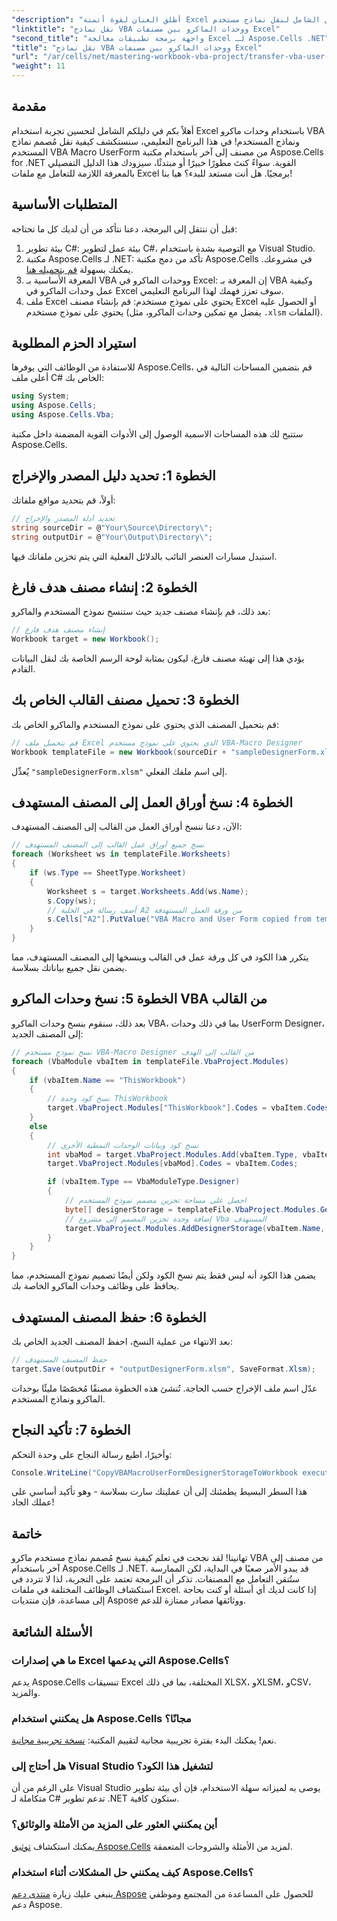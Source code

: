```yaml
---
"description": "أطلق العنان لقوة أتمتة Excel مع هذا الدليل الشامل لنقل نماذج مستخدم VBA ووحدات الماكرو بين المصنفات باستخدام Aspose.Cells لـ .NET. مثالي للمبتدئين والمطورين ذوي الخبرة."
"linktitle": "نقل نماذج VBA ووحدات الماكرو بين مصنفات Excel"
"second_title": "واجهة برمجة تطبيقات معالجة Excel لـ Aspose.Cells .NET"
"title": "نقل نماذج VBA ووحدات الماكرو بين مصنفات Excel"
"url": "/ar/cells/net/mastering-workbook-vba-project/transfer-vba-user-form-and-macro/"
"weight": 11
---
```


## مقدمة

أهلاً بكم في دليلكم الشامل لتحسين تجربة استخدام Excel باستخدام وحدات ماكرو VBA ونماذج المستخدم! في هذا البرنامج التعليمي، سنستكشف كيفية نقل مُصمم نماذج المستخدم VBA Macro UserForm من مصنف إلى آخر باستخدام مكتبة Aspose.Cells for .NET القوية. سواءً كنتَ مطورًا خبيرًا أو مبتدئًا، سيزودك هذا الدليل التفصيلي بالمعرفة اللازمة للتعامل مع ملفات Excel برمجيًا. هل أنت مستعد للبدء؟ هيا بنا!

## المتطلبات الأساسية
قبل أن ننتقل إلى البرمجة، دعنا نتأكد من أن لديك كل ما تحتاجه:

1. بيئة تطوير C#: بيئة عمل لتطوير C#، مع التوصية بشدة باستخدام Visual Studio.
2. مكتبة Aspose.Cells لـ .NET: تأكد من دمج مكتبة Aspose.Cells في مشروعك. يمكنك بسهولة [قم بتحميله هنا](https://releases.aspose.com/cells/net/).
3. المعرفة الأساسية بـ VBA ووحدات الماكرو في Excel: إن المعرفة بـ VBA وكيفية عمل وحدات الماكرو في Excel سوف تعزز فهمك لهذا البرنامج التعليمي.
4. ملف Excel يحتوي على نموذج مستخدم: قم بإنشاء مصنف Excel أو الحصول عليه يحتوي على نموذج مستخدم (يفضل مع تمكين وحدات الماكرو، مثل `.xlsm` الملفات).

## استيراد الحزم المطلوبة
للاستفادة من الوظائف التي يوفرها Aspose.Cells، قم بتضمين المساحات التالية في أعلى ملف C# الخاص بك:

```csharp
using System;
using Aspose.Cells;
using Aspose.Cells.Vba;
```

ستتيح لك هذه المساحات الاسمية الوصول إلى الأدوات القوية المضمنة داخل مكتبة Aspose.Cells.

## الخطوة 1: تحديد دليل المصدر والإخراج
أولاً، قم بتحديد مواقع ملفاتك:

```csharp
// تحديد أدلة المصدر والإخراج
string sourceDir = @"Your\Source\Directory\";
string outputDir = @"Your\Output\Directory\";
```

استبدل مسارات العنصر النائب بالدلائل الفعلية التي يتم تخزين ملفاتك فيها.

## الخطوة 2: إنشاء مصنف هدف فارغ
بعد ذلك، قم بإنشاء مصنف جديد حيث ستنسخ نموذج المستخدم والماكرو:

```csharp
// إنشاء مصنف هدف فارغ
Workbook target = new Workbook();
```

يؤدي هذا إلى تهيئة مصنف فارغ، ليكون بمثابة لوحة الرسم الخاصة بك لنقل البيانات القادم.

## الخطوة 3: تحميل مصنف القالب الخاص بك
قم بتحميل المصنف الذي يحتوي على نموذج المستخدم والماكرو الخاص بك:

```csharp
// قم بتحميل ملف Excel الذي يحتوي على نموذج مستخدم VBA-Macro Designer
Workbook templateFile = new Workbook(sourceDir + "sampleDesignerForm.xlsm");
```

يُعدِّل `"sampleDesignerForm.xlsm"` إلى اسم ملفك الفعلي.

## الخطوة 4: نسخ أوراق العمل إلى المصنف المستهدف
الآن، دعنا ننسخ أوراق العمل من القالب إلى المصنف المستهدف:

```csharp
// نسخ جميع أوراق عمل القالب إلى المصنف المستهدف
foreach (Worksheet ws in templateFile.Worksheets)
{
    if (ws.Type == SheetType.Worksheet)
    {
        Worksheet s = target.Worksheets.Add(ws.Name);
        s.Copy(ws);
        // أضف رسالة في الخلية A2 من ورقة العمل المستهدفة
        s.Cells["A2"].PutValue("VBA Macro and User Form copied from template to target.");
    }
}
```

يتكرر هذا الكود في كل ورقة عمل في القالب وينسخها إلى المصنف المستهدف، مما يضمن نقل جميع بياناتك بسلاسة.

## الخطوة 5: نسخ وحدات الماكرو VBA من القالب
بعد ذلك، سنقوم بنسخ وحدات الماكرو VBA، بما في ذلك وحدات UserForm Designer، إلى المصنف الجديد:

```csharp
// نسخ نموذج مستخدم VBA-Macro Designer من القالب إلى الهدف
foreach (VbaModule vbaItem in templateFile.VbaProject.Modules)
{
    if (vbaItem.Name == "ThisWorkbook")
    {
        // نسخ كود وحدة ThisWorkbook
        target.VbaProject.Modules["ThisWorkbook"].Codes = vbaItem.Codes;
    }
    else
    {
        // نسخ كود وبيانات الوحدات النمطية الأخرى
        int vbaMod = target.VbaProject.Modules.Add(vbaItem.Type, vbaItem.Name);
        target.VbaProject.Modules[vbaMod].Codes = vbaItem.Codes;

        if (vbaItem.Type == VbaModuleType.Designer)
        {
            // احصل على مساحة تخزين مصمم نموذج المستخدم
            byte[] designerStorage = templateFile.VbaProject.Modules.GetDesignerStorage(vbaItem.Name);
            // إضافة وحدة تخزين المصمم إلى مشروع Vba المستهدف
            target.VbaProject.Modules.AddDesignerStorage(vbaItem.Name, designerStorage);
        }
    }
}
```

يضمن هذا الكود أنه ليس فقط يتم نسخ الكود ولكن أيضًا تصميم نموذج المستخدم، مما يحافظ على وظائف وحدات الماكرو الخاصة بك.

## الخطوة 6: حفظ المصنف المستهدف
بعد الانتهاء من عملية النسخ، احفظ المصنف الجديد الخاص بك:

```csharp
// حفظ المصنف المستهدف
target.Save(outputDir + "outputDesignerForm.xlsm", SaveFormat.Xlsm);
```

عدّل اسم ملف الإخراج حسب الحاجة. تُنشئ هذه الخطوة مصنفًا مُخصّصًا مليئًا بوحدات الماكرو ونماذج المستخدم.

## الخطوة 7: تأكيد النجاح
وأخيرًا، اطبع رسالة النجاح على وحدة التحكم:

```csharp
Console.WriteLine("CopyVBAMacroUserFormDesignerStorageToWorkbook executed successfully.\r\n");
```

هذا السطر البسيط يطمئنك إلى أن عمليتك سارت بسلاسة - وهو تأكيد أساسي على عملك الجاد!

## خاتمة
تهانينا! لقد نجحت في تعلم كيفية نسخ مُصمم نماذج مستخدم ماكرو VBA من مصنف إلى آخر باستخدام Aspose.Cells لـ .NET. قد يبدو الأمر صعبًا في البداية، لكن الممارسة ستُتقن التعامل مع المصنفات. تذكر أن البرمجة تعتمد على التجربة، لذا لا تتردد في استكشاف الوظائف المختلفة في ملفات Excel. إذا كانت لديك أي أسئلة أو كنت بحاجة إلى مساعدة، فإن منتديات Aspose ووثائقها مصادر ممتازة للدعم.

## الأسئلة الشائعة

### ما هي إصدارات Excel التي يدعمها Aspose.Cells؟
يدعم Aspose.Cells تنسيقات Excel المختلفة، بما في ذلك XLSX، وXLSM، وCSV، والمزيد.

### هل يمكنني استخدام Aspose.Cells مجانًا؟
نعم! يمكنك البدء بفترة تجريبية مجانية لتقييم المكتبة: [نسخة تجريبية مجانية](https://releases.aspose.com/).

### هل أحتاج إلى Visual Studio لتشغيل هذا الكود؟
على الرغم من أن Visual Studio يوصى به لميزاته سهلة الاستخدام، فإن أي بيئة تطوير متكاملة لـ C# تدعم تطوير .NET ستكون كافية.

### أين يمكنني العثور على المزيد من الأمثلة والوثائق؟
يمكنك استكشاف [توثيق Aspose.Cells](https://reference.aspose.com/cells/net/) لمزيد من الأمثلة والشروحات المتعمقة.

### كيف يمكنني حل المشكلات أثناء استخدام Aspose.Cells؟
ينبغي عليك زيارة [منتدى دعم Aspose](https://forum.aspose.com/c/cells/9) للحصول على المساعدة من المجتمع وموظفي دعم Aspose.
